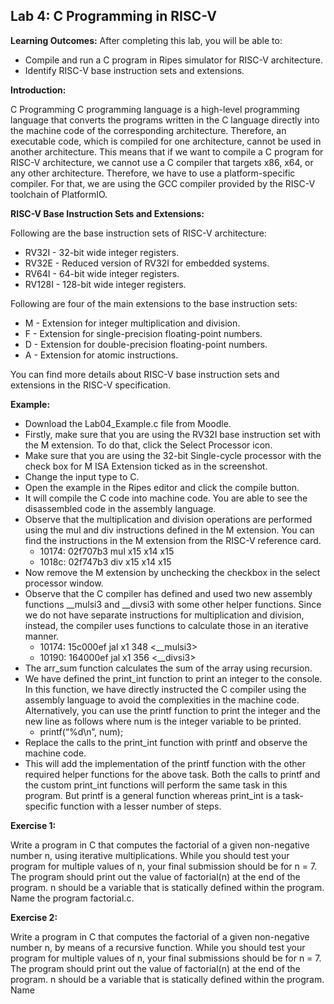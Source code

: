 ## Lab 4: C Programming in RISC-V

**Learning Outcomes:**
After completing this lab, you will be able to:
- Compile and run a C program in Ripes simulator for RISC-V architecture.
- Identify RISC-V base instruction sets and extensions.

**Introduction:**

C Programming
C programming language is a high-level programming language that converts the programs written in the C language directly into the machine code of the corresponding architecture. Therefore, an executable code, which is compiled for one architecture, cannot be used in another architecture. This means that if we want to compile a C program for RISC-V architecture, we cannot use a C compiler that targets x86, x64, or any other architecture. Therefore, we have to use a platform-specific compiler. For that, we are using the GCC compiler provided by the RISC-V toolchain of PlatformIO.

**RISC-V Base Instruction Sets and Extensions:**

Following are the base instruction sets of RISC-V architecture:
- RV32I - 32-bit wide integer registers.
- RV32E - Reduced version of RV32I for embedded systems.
- RV64I - 64-bit wide integer registers.
- RV128I - 128-bit wide integer registers.

Following are four of the main extensions to the base instruction sets:
- M - Extension for integer multiplication and division.
- F - Extension for single-precision floating-point numbers.
- D - Extension for double-precision floating-point numbers.
- A - Extension for atomic instructions.

You can find more details about RISC-V base instruction sets and extensions in the RISC-V specification.

**Example:**

*  Download the Lab04_Example.c file from Moodle.
*  Firstly, make sure that you are using the RV32I base instruction set with the M extension. To do that, click the Select Processor icon.
*  Make sure that you are using the 32-bit Single-cycle processor with the check box for M ISA Extension ticked as in the screenshot.
*  Change the input type to C.
*  Open the example in the Ripes editor and click the compile button.
*  It will compile the C code into machine code. You are able to see the disassembled code in the assembly language.
*  Observe that the multiplication and division operations are performed using the mul and div instructions defined in the M extension. You can find the instructions in the M extension from the RISC-V reference card.
    *  10174: 02f707b3 mul x15 x14 x15
    *  1018c: 02f747b3 div x15 x14 x15
*  Now remove the M extension by unchecking the checkbox in the select processor window.
*  Observe that the C compiler has defined and used two new assembly functions __mulsi3 and __divsi3 with some other helper functions. Since we do not have separate instructions for multiplication and division, instead, the compiler uses functions to calculate those in an iterative manner.
    *  10174: 15c000ef jal x1 348 <__mulsi3>
    *  10190: 164000ef jal x1 356 <__divsi3>
*  The arr_sum function calculates the sum of the array using recursion.
*  We have defined the print_int function to print an integer to the console. In this function, we have directly instructed the C compiler using the assembly language to avoid the complexities in the machine code. Alternatively, you can use the printf function to print the integer and the new line as follows where num is the integer variable to be printed.
    *  printf(“%d\n”, num);
*  Replace the calls to the print_int function with printf and observe the machine code.
*  This will add the implementation of the printf function with the other required helper functions for the above task. Both the calls to printf and the custom print_int functions will perform the same task in this program. But printf is a general function whereas print_int is a task-specific function with a lesser number of steps.

**Exercise 1:**

Write a program in C that computes the factorial of a given non-negative number n, using iterative multiplications. While you should test your program for multiple values of n, your final submission should be for n = 7. The program should print out the value of factorial(n) at the end of the program. n should be a variable that is statically defined within the program. Name the program factorial.c.

**Exercise 2:**

Write a program in C that computes the factorial of a given non-negative number n, by means of a recursive function. While you should test your program for multiple values of n, your final submissions should be for n = 7. The program should print out the value of factorial(n) at the end of the program. n should be a variable that is statically defined within the program. Name
